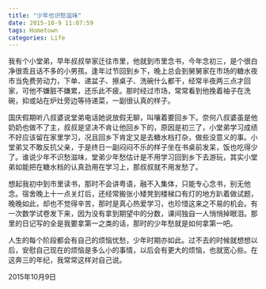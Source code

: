 ```yaml
---
title: "少年也识愁滋味"
date: 2015-10-9 11:07:59
tags: Hometown
categories: Life
---
```

我有个小堂弟，早年叔叔举家迁往市里，他就到市里念书，今年念初三，是个很白净很乖且话不多的小男孩。逢年过节回到乡下，晚上总会到舅舅家在市场的糖水夜市当免费劳动力，下单、递盆子、擦桌子、洗碗什么都干，经常半夜两三点才回家，可他不嫌脏不嫌累，还乐此不疲。那时经过市场，常常看到他挽着袖子在洗碗，抑或站在炉灶旁边等待递菜，一副很认真的样子。

<!-- more -->

国庆假期听八叔婆说堂弟电话她说放假无聊，叫嚷着要回乡下。奈何八叔婆虽是他奶奶也做不了主，叔叔是坚决不肯让他回乡下的，原因是初三了，小堂弟学习成绩不好应该留在家里学习，况且回乡下肯定又是去糖水档打杂，做些没意义的事。小堂弟又不敢反抗父亲，于是终日一副闷闷不乐的样子坐在书桌前发呆，饭也吃得少了。谁说少年不识愁滋味，堂弟少年愁估计是不用学习回到乡下去游玩，其实小堂弟如能把在糖水档的认真劲用在学习上，那叔叔就不用发愁了。

想起我初中到市里读书，那时不会讲粤语，融不入集体，只能专心念书，别无他念。宿舍晚上十一点关灯后，还经常搬张小矮凳到楼梯口有灯的地方趴着做试题，晚晚如此，却也不觉得辛苦，那时是真心热爱学习，也珍惜这来之不易的机会。有一次数学试卷发下来，因为没有拿到期望中的分数，课间独自一人悄悄掉眼泪。那里的日记写的全是我要拿第一之类的话，那时的少年愁就是如何拿第一吧。

人生的每个阶段都会有自己的烦恼忧愁，少年时期亦如此。过不去的时候就想想以后，安慰自己现在的烦恼是多么小的事情，以后会有更大的烦恼，也就宽心些。在这奔三的年纪，我常常这样对自己说。

2015年10月9日